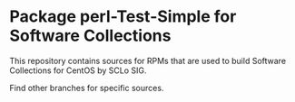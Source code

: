 # Package perl-Test-Simple for Software Collections

This repository contains sources for RPMs that are used
to build Software Collections for CentOS by SCLo SIG.

Find other branches for specific sources.
